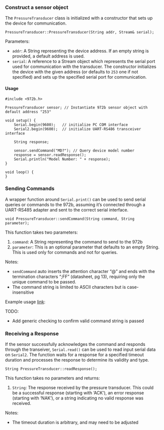 ### Construct a sensor object
The `PressureTransducer` class is initialized with a constructor that sets up the device for communication.

`PressureTransducer::PressureTransducer(String addr, Stream& serial);`

Parameters:
 - `addr`: A String representing the device address. If an empty string is provided, a default address is used.
 - `serial`: A reference to a Stream object which represents the serial port used for communication with the transducer. 
The constructor initializes the device with the given address (or defaults to `253` one if not specified) and sets up the specified serial port for communication.

#### Usage
```
#include <972b.h>

PressureTransducer sensor; // Instantiate 972b sensor object with default address "253"

void setup() {
    Serial.begin(9600);   // initialize PC COM interface
    Serial2.begin(9600);  // initialize UART-RS486 transceiver interface

    String response;
    
    sensor.sendCommand("MD?"); // Query device model number
    response = sensor.readResponse();
    Serial.println("Model Number: " + response);
}

void loop() {
}
```
### Sending Commands
A wrapper function around `Serial.print()` can be used to send serial queries or commands to the 972b, assuming it’s connected through a UART-RS485 adapter and sent to the correct serial interface.

`void PressureTransducer::sendCommand(String command, String parameter);`

This function takes two parameters:
1. `command`: A String representing the command to send to the 972b
2. `parameter`: This is an optional parameter that defaults to an empty String. This is used only for commands and not for queries.

Notes:
 - `sendCommand` auto inserts the attention character “@” and ends with the termination characters “;FF” (datasheet, pg 13), requiring only the unique command to be passed.
 - The command string is limited to ASCII characters but is case-insensitive

Example usage [link](https://github.com/mslaffin/972b/blob/main/examples/querying/972b_model_number_query/972b_model_number_query.ino):

TODO:
 - Add generic checking to confirm valid command string is passed

### Receiving a Response
If the sensor successfully acknowledges the command and responds through the transeiver, `Serial.read()` can be used to read input serial data on `Serial2`. The function waits for a response for a specified timeout duration and processes the response to determine its validity and type.

`String PressureTransducer::readResponse();`

This function takes no parameters and returns: 
1. `String`: The response received by the pressure transducer. This could be a successful response (starting with ‘ACK’), an error response (starting with ‘NAK’), or a string indicating no valid response was received.

Notes: 
 - The timeout duration is arbitrary, and may need to be adjusted 
